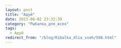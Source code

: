 ```yaml
---
layout: post
title: "Адуй"
date: 2013-06-02 23:32:39
category: "Рыбалка_для_всех"
tags:
  - Адуй
redirect_from: "/blog/Ribalka_dlia_vseh/598.html"
---
```

